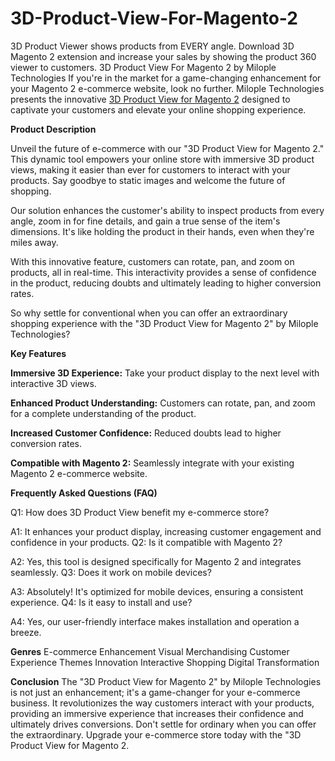 # 3D-Product-View-For-Magento-2
3D Product Viewer shows products from EVERY angle. Download 3D Magento 2 extension and increase your sales by showing the product 360 viewer to customers.
3D Product View For Magento 2 by Milople Technologies
If you're in the market for a game-changing enhancement for your Magento 2 e-commerce website, look no further. Milople Technologies presents the innovative [3D Product View for Magento 2](https://www.milople.com/magento-2-3d-product-view.html) designed to captivate your customers and elevate your online shopping experience.

**Product Description**

Unveil the future of e-commerce with our "3D Product View for Magento 2." This dynamic tool empowers your online store with immersive 3D product views, making it easier than ever for customers to interact with your products. Say goodbye to static images and welcome the future of shopping.

Our solution enhances the customer's ability to inspect products from every angle, zoom in for fine details, and gain a true sense of the item's dimensions. It's like holding the product in their hands, even when they're miles away.

With this innovative feature, customers can rotate, pan, and zoom on products, all in real-time. This interactivity provides a sense of confidence in the product, reducing doubts and ultimately leading to higher conversion rates.

So why settle for conventional when you can offer an extraordinary shopping experience with the "3D Product View for Magento 2" by Milople Technologies?

**Key Features**

**Immersive 3D Experience:** Take your product display to the next level with interactive 3D views.

**Enhanced Product Understanding:** Customers can rotate, pan, and zoom for a complete understanding of the product.

**Increased Customer Confidence:** Reduced doubts lead to higher conversion rates.

**Compatible with Magento 2:** Seamlessly integrate with your existing Magento 2 e-commerce website.

**Frequently Asked Questions (FAQ)**

Q1: How does 3D Product View benefit my e-commerce store?

A1: It enhances your product display, increasing customer engagement and confidence in your products.
Q2: Is it compatible with Magento 2?

A2: Yes, this tool is designed specifically for Magento 2 and integrates seamlessly.
Q3: Does it work on mobile devices?

A3: Absolutely! It's optimized for mobile devices, ensuring a consistent experience.
Q4: Is it easy to install and use?

A4: Yes, our user-friendly interface makes installation and operation a breeze.

**Genres**
E-commerce Enhancement
Visual Merchandising
Customer Experience
Themes
Innovation
Interactive Shopping
Digital Transformation

**Conclusion**
The "3D Product View for Magento 2" by Milople Technologies is not just an enhancement; it's a game-changer for your e-commerce business. It revolutionizes the way customers interact with your products, providing an immersive experience that increases their confidence and ultimately drives conversions. Don't settle for ordinary when you can offer the extraordinary. Upgrade your e-commerce store today with the "3D Product View for Magento 2.
